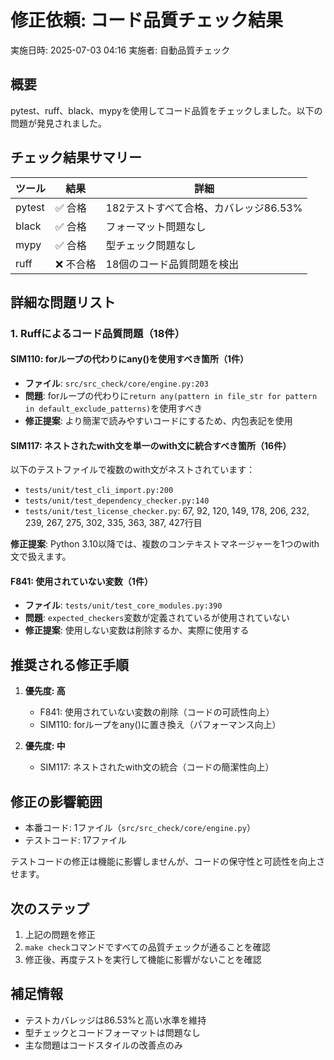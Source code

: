 # 修正依頼: コード品質チェック結果

実施日時: 2025-07-03 04:16
実施者: 自動品質チェック

## 概要

pytest、ruff、black、mypyを使用してコード品質をチェックしました。以下の問題が発見されました。

## チェック結果サマリー

| ツール | 結果 | 詳細 |
|--------|------|------|
| pytest | ✅ 合格 | 182テストすべて合格、カバレッジ86.53% |
| black | ✅ 合格 | フォーマット問題なし |
| mypy | ✅ 合格 | 型チェック問題なし |
| ruff | ❌ 不合格 | 18個のコード品質問題を検出 |

## 詳細な問題リスト

### 1. Ruffによるコード品質問題（18件）

#### SIM110: forループの代わりにany()を使用すべき箇所（1件）
- **ファイル**: `src/src_check/core/engine.py:203`
- **問題**: forループの代わりに`return any(pattern in file_str for pattern in default_exclude_patterns)`を使用すべき
- **修正提案**: より簡潔で読みやすいコードにするため、内包表記を使用

#### SIM117: ネストされたwith文を単一のwith文に統合すべき箇所（16件）
以下のテストファイルで複数のwith文がネストされています：
- `tests/unit/test_cli_import.py:200`
- `tests/unit/test_dependency_checker.py:140`
- `tests/unit/test_license_checker.py`: 67, 92, 120, 149, 178, 206, 232, 239, 267, 275, 302, 335, 363, 387, 427行目

**修正提案**: Python 3.10以降では、複数のコンテキストマネージャーを1つのwith文で扱えます。

#### F841: 使用されていない変数（1件）
- **ファイル**: `tests/unit/test_core_modules.py:390`
- **問題**: `expected_checkers`変数が定義されているが使用されていない
- **修正提案**: 使用しない変数は削除するか、実際に使用する

## 推奨される修正手順

1. **優先度: 高**
   - F841: 使用されていない変数の削除（コードの可読性向上）
   - SIM110: forループをany()に置き換え（パフォーマンス向上）

2. **優先度: 中**
   - SIM117: ネストされたwith文の統合（コードの簡潔性向上）

## 修正の影響範囲

- 本番コード: 1ファイル（`src/src_check/core/engine.py`）
- テストコード: 17ファイル

テストコードの修正は機能に影響しませんが、コードの保守性と可読性を向上させます。

## 次のステップ

1. 上記の問題を修正
2. `make check`コマンドですべての品質チェックが通ることを確認
3. 修正後、再度テストを実行して機能に影響がないことを確認

## 補足情報

- テストカバレッジは86.53%と高い水準を維持
- 型チェックとコードフォーマットは問題なし
- 主な問題はコードスタイルの改善点のみ
